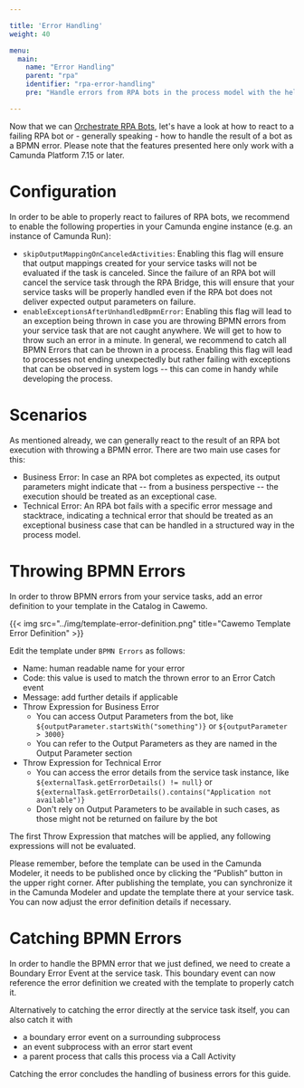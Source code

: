 ```yaml
---

title: 'Error Handling'
weight: 40

menu:
  main:
    name: "Error Handling"
    parent: "rpa"
    identifier: "rpa-error-handling"
    pre: "Handle errors from RPA bots in the process model with the help of BPMN Errors."

---
```


Now that we can [Orchestrate RPA Bots](../orchestrating-bots), let's have a look at how to react to a failing RPA bot or - generally speaking - how to handle the result of a bot as a BPMN error. Please note that the features presented here only work with a Camunda Platform 7.15 or later.

# Configuration

In order to be able to properly react to failures of RPA bots, we recommend to enable the following properties in your Camunda engine instance (e.g. an instance of Camunda Run):

* `skipOutputMappingOnCanceledActivities`: Enabling this flag will ensure that output mappings created for your service tasks will not be evaluated if the task is canceled. Since the failure of an RPA bot will cancel the service task through the RPA Bridge, this will ensure that your service tasks will be properly handled even if the RPA bot does not deliver expected output parameters on failure.
* `enableExceptionsAfterUnhandledBpmnError`: Enabling this flag will lead to an exception being thrown in case you are throwing BPMN errors from your service task that are not caught anywhere. We will get to how to throw such an error in a minute. In general, we recommend to catch all BPMN Errors that can be thrown in a process. Enabling this flag will lead to processes not ending unexpectedly but rather failing with exceptions that can be observed in system logs -- this can come in handy while developing the process.

# Scenarios

As mentioned already, we can generally react to the result of an RPA bot execution with throwing a BPMN error. There are two main use cases for this:

* Business Error: In case an RPA bot completes as expected, its output parameters might indicate that -- from a business perspective -- the execution should be treated as an exceptional case.
* Technical Error: An RPA bot fails with a specific error message and stacktrace, indicating a technical error that should be treated as an exceptional business case that can be handled in a structured way in the process model.

# Throwing BPMN Errors

In order to throw BPMN errors from your service tasks, add an error definition to your template in the Catalog in Cawemo.

{{< img src="../img/template-error-definition.png" title="Cawemo Template Error Definition" >}}

Edit the template under `BPMN Errors` as follows:

* Name: human readable name for your error
* Code: this value is used to match the thrown error to an Error Catch event
* Message: add further details if applicable
* Throw Expression for Business Error
  * You can access Output Parameters from the bot, like `${outputParameter.startsWith("something")}` or `${outputParameter > 3000}`
  * You can refer to the Output Parameters as they are named in the Output Parameter section
* Throw Expression for Technical Error
  * You can access the error details from the service task instance, like `${externalTask.getErrorDetails() != null}` or `${externalTask.getErrorDetails().contains("Application not available")}`
  * Don't rely on Output Parameters to be available in such cases, as those might not be returned on failure by the bot

The first Throw Expression that matches will be applied, any following expressions will not be evaluated.

Please remember, before the template can be used in the Camunda Modeler, it needs to be published once by clicking the “Publish” button in the upper right corner.
After publishing the template, you can synchronize it in the Camunda Modeler and update the template there at your service task.
You can now adjust the error definition details if necessary.

# Catching BPMN Errors

In order to handle the BPMN error that we just defined, we need to create a Boundary Error Event at the service task. This boundary event can now reference the error definition we created with the template to properly catch it.

Alternatively to catching the error directly at the service task itself, you can also catch it with

* a boundary error event on a surrounding subprocess
* an event subprocess with an error start event
* a parent process that calls this process via a Call Activity

Catching the error concludes the handling of business errors for this guide.